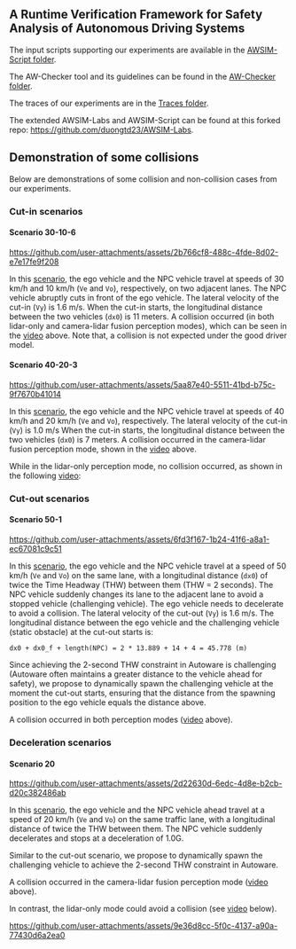 ## A Runtime Verification Framework for Safety Analysis of Autonomous Driving Systems

The input scripts supporting our experiments are available in the [AWSIM-Script folder](AWSIM-Script).

The AW-Checker tool and its guidelines can be found in the [AW-Checker folder](AW-Checker).

The traces of our experiments are in the [Traces folder](Traces).

The extended AWSIM-Labs and AWSIM-Script can be found at this forked repo: https://github.com/duongtd23/AWSIM-Labs.


## Demonstration of some collisions

Below are demonstrations of some collision and non-collision cases from our experiments.

### Cut-in scenarios
#### Scenario 30-10-6

https://github.com/user-attachments/assets/2b766cf8-488c-4fde-8d02-e7e17fe9f208

In this [scenario](AWSIM-Script/cutin/cutin30-10-6.script), the ego vehicle and the NPC vehicle travel at speeds of 30 km/h and 10 km/h (`Ve` and `Vo`), respectively, on two adjacent lanes. 
The NPC vehicle abruptly cuts in front of the ego vehicle.
The lateral velocity of the cut-in (`Vy`) is 1.6 m/s.
When the cut-in starts, the longitudinal distance between the two vehicles (`dx0`) is 11 meters.
A collision occurred (in both lidar-only and camera-lidar fusion perception modes), which can be seen in the [video](?tab=readme-ov-file#scenario-30-10-6) above.
Note that, a collision is not expected under the good driver model.

#### Scenario 40-20-3

https://github.com/user-attachments/assets/5aa87e40-5511-41bd-b75c-9f7670b41014

In this [scenario](AWSIM-Script/cutin/cutin40-20-3.script), the ego vehicle and the NPC vehicle travel at speeds of 40 km/h and 20 km/h (`Ve` and `Vo`), respectively. 
The lateral velocity of the cut-in (`Vy`) is 1.0 m/s 
When the cut-in starts, the longitudinal distance between the two vehicles (`dx0`) is 7 meters.
A collision occurred in the camera-lidar fusion perception mode, shown in the [video](?tab=readme-ov-file#cutin-40-20-3.mp4) above. 

While in the lidar-only perception mode, no collision occurred, as shown in the following [video](Screencasts/lidar/cutin-40-20-3.mp4):

### Cut-out scenarios
#### Scenario 50-1

https://github.com/user-attachments/assets/6fd3f167-1b24-41f6-a8a1-ec67081c9c51

In this [scenario](AWSIM-Script/cutout/cutout50-1.script), the ego vehicle and the NPC vehicle travel at a speed of 50 km/h (`Ve` and `Vo`) on the same lane, with a longitudinal distance (`dx0`) of twice the Time Headway (THW) between them (THW = 2 seconds).
The NPC vehicle suddenly changes its lane to the adjacent lane to avoid a stopped vehicle (challenging vehicle).
The ego vehicle needs to decelerate to avoid a collision.
The lateral velocity of the cut-out (`Vy`) is 1.6 m/s.
The longitudinal distance between the ego vehicle and the challenging vehicle (static obstacle) at the cut-out starts is:

```
dx0 + dx0_f + length(NPC) = 2 * 13.889 + 14 + 4 = 45.778 (m)
```

Since achieving the 2-second THW constraint in Autoware is challenging (Autoware often maintains a greater distance to the vehicle ahead for safety), 
we propose to dynamically spawn the challenging vehicle at the moment the cut-out starts, ensuring that the distance from the spawning position to the ego vehicle equals the distance above.

A collision occurred in both perception modes ([video](?tab=readme-ov-file#cutout-50-1.mp4) above).

### Deceleration scenarios
#### Scenario 20

https://github.com/user-attachments/assets/2d22630d-6edc-4d8e-b2cb-d20c382486ab

In this [scenario](AWSIM-Script/deceleration/deceleration20.script), the ego vehicle and the NPC vehicle ahead travel at a speed of 20 km/h (`Ve` and `Vo`) on the same traffic lane, with a longitudinal distance of twice the THW between them.
The NPC vehicle suddenly decelerates and stops at a deceleration of 1.0G.

Similar to the cut-out scenario, we propose to dynamically spawn the challenging vehicle to achieve the 2-second THW constraint in Autoware.

A collision occurred in the camera-lidar fusion perception mode ([video](?tab=readme-ov-file#decel-20.mp4) above).

In contrast, the lidar-only mode could avoid a collision (see [video](Screencasts/lidar/decel-20.mp4) below).

https://github.com/user-attachments/assets/9e36d8cc-5f0c-4137-a90a-77430d6a2ea0

